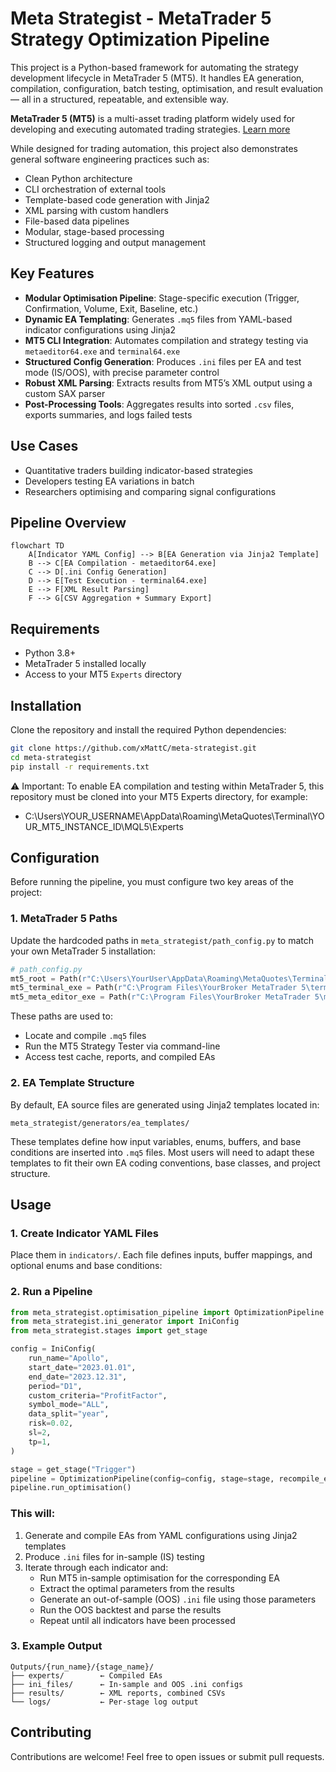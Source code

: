 # Meta Strategist - MetaTrader 5 Strategy Optimization Pipeline

This project is a Python-based framework for automating the strategy development lifecycle in MetaTrader 5 (MT5). It handles EA generation, compilation, configuration, batch testing, optimisation, and result evaluation — all in a structured, repeatable, and extensible way.

**MetaTrader 5 (MT5)** is a multi-asset trading platform widely used for developing and executing automated trading strategies. [Learn more](https://www.metatrader5.com/en)

While designed for trading automation, this project also demonstrates general software engineering practices such as:

- Clean Python architecture  
- CLI orchestration of external tools  
- Template-based code generation with Jinja2  
- XML parsing with custom handlers  
- File-based data pipelines  
- Modular, stage-based processing  
- Structured logging and output management  

## Key Features

- **Modular Optimisation Pipeline**: Stage-specific execution (Trigger, Confirmation, Volume, Exit, Baseline, etc.)
- **Dynamic EA Templating**: Generates `.mq5` files from YAML-based indicator configurations using Jinja2
- **MT5 CLI Integration**: Automates compilation and strategy testing via `metaeditor64.exe` and `terminal64.exe`
- **Structured Config Generation**: Produces `.ini` files per EA and test mode (IS/OOS), with precise parameter control
- **Robust XML Parsing**: Extracts results from MT5’s XML output using a custom SAX parser
- **Post-Processing Tools**: Aggregates results into sorted `.csv` files, exports summaries, and logs failed tests

## Use Cases

- Quantitative traders building indicator-based strategies  
- Developers testing EA variations in batch  
- Researchers optimising and comparing signal configurations  

## Pipeline Overview

```mermaid
flowchart TD
    A[Indicator YAML Config] --> B[EA Generation via Jinja2 Template]
    B --> C[EA Compilation - metaeditor64.exe]
    C --> D[.ini Config Generation]
    D --> E[Test Execution - terminal64.exe]
    E --> F[XML Result Parsing]
    F --> G[CSV Aggregation + Summary Export]
```

## Requirements

- Python 3.8+
- MetaTrader 5 installed locally
- Access to your MT5 `Experts` directory

## Installation

Clone the repository and install the required Python dependencies:

```bash
git clone https://github.com/xMattC/meta-strategist.git
cd meta-strategist
pip install -r requirements.txt
```
⚠️ Important:
To enable EA compilation and testing within MetaTrader 5, this repository must be cloned into your MT5 Experts directory, for example:
- C:\Users\YOUR_USERNAME\AppData\Roaming\MetaQuotes\Terminal\YOUR_MT5_INSTANCE_ID\MQL5\Experts

## Configuration

Before running the pipeline, you must configure two key areas of the project:

### 1. MetaTrader 5 Paths

Update the hardcoded paths in `meta_strategist/path_config.py` to match your own MetaTrader 5 installation:

```python
# path_config.py
mt5_root = Path(r"C:\Users\YourUser\AppData\Roaming\MetaQuotes\Terminal\YOUR_TERMINAL_ID")
mt5_terminal_exe = Path(r"C:\Program Files\YourBroker MetaTrader 5\terminal64.exe")
mt5_meta_editor_exe = Path(r"C:\Program Files\YourBroker MetaTrader 5\metaeditor64.exe")
```

These paths are used to:
- Locate and compile `.mq5` files
- Run the MT5 Strategy Tester via command-line
- Access test cache, reports, and compiled EAs

### 2. EA Template Structure

By default, EA source files are generated using Jinja2 templates located in:

```
meta_strategist/generators/ea_templates/
```

These templates define how input variables, enums, buffers, and base conditions are inserted into `.mq5` files. Most users will need to adapt these templates to fit their own EA coding conventions, base classes, and project structure.



## Usage

### 1. Create Indicator YAML Files

Place them in `indicators/`. Each file defines inputs, buffer mappings, and optional enums and base conditions:

### 2. Run a Pipeline

```python
from meta_strategist.optimisation_pipeline import OptimizationPipeline
from meta_strategist.ini_generator import IniConfig
from meta_strategist.stages import get_stage

config = IniConfig(
    run_name="Apollo",
    start_date="2023.01.01",
    end_date="2023.12.31",
    period="D1",
    custom_criteria="ProfitFactor",
    symbol_mode="ALL",
    data_split="year",
    risk=0.02,
    sl=2,
    tp=1,
)

stage = get_stage("Trigger")
pipeline = OptimizationPipeline(config=config, stage=stage, recompile_ea=True)
pipeline.run_optimisation()
```

### This will:

1. Generate and compile EAs from YAML configurations using Jinja2 templates
2. Produce `.ini` files for in-sample (IS) testing
3. Iterate through each indicator and:
   - Run MT5 in-sample optimisation for the corresponding EA
   - Extract the optimal parameters from the results
   - Generate an out-of-sample (OOS) `.ini` file using those parameters
   - Run the OOS backtest and parse the results
   - Repeat until all indicators have been processed

### 3. Example Output

```
Outputs/{run_name}/{stage_name}/
├── experts/        ← Compiled EAs
├── ini_files/      ← In-sample and OOS .ini configs
├── results/        ← XML reports, combined CSVs
└── logs/           ← Per-stage log output
```
## Contributing

Contributions are welcome! Feel free to open issues or submit pull requests.